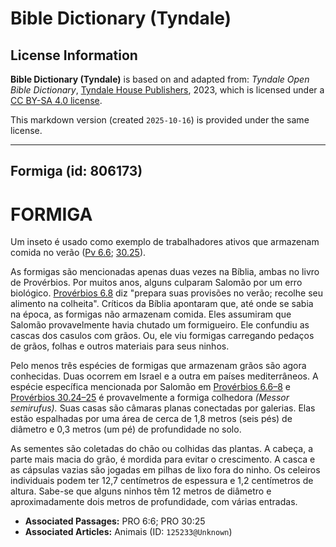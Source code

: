 # Bible Dictionary (Tyndale)

## License Information

**Bible Dictionary (Tyndale)** is based on and adapted from: _Tyndale Open Bible Dictionary_, [Tyndale House Publishers](https://tyndaleopenresources.com/), 2023, which is licensed under a [CC BY-SA 4.0 license](https://creativecommons.org/licenses/by-sa/4.0/legalcode.en).

This markdown version (created `2025-10-16`) is provided under the same license.



--------------------------------

## Formiga (id: 806173)

FORMIGA
=======

Um inseto é usado como exemplo de trabalhadores ativos que armazenam comida no verão ([Pv 6\.6](https://ref.ly/Prov6:6); [30\.25](https://ref.ly/Prov30:25)).

As formigas são mencionadas apenas duas vezes na Bíblia, ambas no livro de Provérbios. Por muitos anos, alguns culparam Salomão por um erro biológico. [Provérbios 6\.8](https://ref.ly/Prov6:8) diz "prepara suas provisões no verão; recolhe seu alimento na colheita". Críticos da Bíblia apontaram que, até onde se sabia na época, as formigas não armazenam comida. Eles assumiram que Salomão provavelmente havia chutado um formigueiro. Ele confundiu as cascas dos casulos com grãos. Ou, ele viu formigas carregando pedaços de grãos, folhas e outros materiais para seus ninhos.

Pelo menos três espécies de formigas que armazenam grãos são agora conhecidas. Duas ocorrem em Israel e a outra em países mediterrâneos. A espécie específica mencionada por Salomão em [Provérbios 6\.6–8](https://ref.ly/Prov6:6-Prov6:8) e [Provérbios 30\.24–25](https://ref.ly/Prov30:24-Prov30:25) é provavelmente a formiga colhedora *(Messor semirufus).* Suas casas são câmaras planas conectadas por galerias. Elas estão espalhadas por uma área de cerca de 1,8 metros (seis pés) de diâmetro e 0,3 metros (um pé) de profundidade no solo.

As sementes são coletadas do chão ou colhidas das plantas. A cabeça, a parte mais macia do grão, é mordida para evitar o crescimento. A casca e as cápsulas vazias são jogadas em pilhas de lixo fora do ninho. Os celeiros individuais podem ter 12,7 centímetros de espessura e 1,2 centímetros de altura. Sabe\-se que alguns ninhos têm 12 metros de diâmetro e aproximadamente dois metros de profundidade, com várias entradas.

* **Associated Passages:** PRO 6:6; PRO 30:25
* **Associated Articles:** Animais (ID: `125233@Unknown`)

